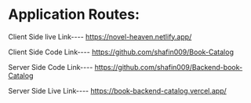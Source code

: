 
# Application Routes:

#### 

Client Side live Link---- https://novel-heaven.netlify.app/

Client Side Code Link---- https://github.com/shafin009/Book-Catalog

Server Side Code Link---- https://github.com/shafin009/Backend-book-Catalog

Server Side Live Link---- https://book-backend-catalog.vercel.app/
